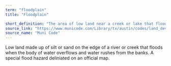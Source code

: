 ```yaml
---
term: "floodplain"
title: "Floodplain"

short_definition: "The area of low land near a creek or lake that floods after rain or when water overflows."
source_link: "https://www.municode.com/Library/tx/austin/codes/land_development_code?nodeId=TIT25LADE_CH25-7DR_ART1GEPR_S25-7-2DE"
source_name: "Muni Code"
---
```

Low land made up of silt or sand on the edge of a river or creek that floods when the body of water overflows and water rushes from the banks.
A special flood hazard deliniated on an official map.
